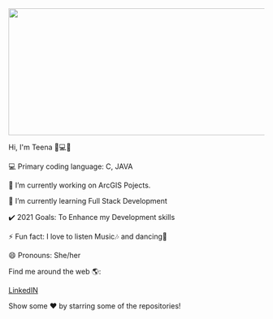 <img src="https://user-images.githubusercontent.com/67725607/113097775-2523be00-9215-11eb-9795-e65fd78fa114.gif" height ="250" width="1000"/>

Hi, I'm Teena 👩💻👋

💻 Primary coding language: C, JAVA

🔭 I’m currently working on ArcGIS Pojects.

🌱 I’m currently learning Full Stack Development

✔️ 2021 Goals: To Enhance my Development skills

⚡ Fun fact: I love to listen Music🎶 and dancing💃

😄 Pronouns: She/her


Find me around the web 🌎:

<a href="https://www.linkedin.com/in/teena-thakur-955266176/" class="button big">LinkedIN</a>

Show some ❤️ by starring some of the repositories!
